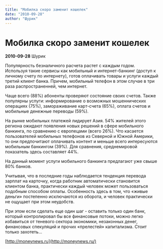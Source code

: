 ```yaml
---
title: "Мобилка скоро заменит кошелек"
date: "2010-09-28"
author: "Шурик"
---
```


# Мобилка скоро заменит кошелек

**2010-09-28** Шурик

Популярность безналичного расчета растет с каждым годом. Используя такие сервисы как мобильный и интернет-банкинг (доступ к личному счету по интернету), готов оплачивать товары и услуги каждый третий клиент банка. Причем, мобильный телефон в этом случае в три раза распространенней, чем интернет.

Чаще всего (88%) абоненты проверяют состояние своих счетов. Также популярны услуги: информирование о возможных мошеннических операциях (75%), замораживание карт-счета (65%), оплата счетов и мобильные денежные переводы (59%).

На рынке мобильных платежей лидирует Азия. 54% жителей этого региона ожидают появления новых решений в сфере мобильного банкинга, по сравнению с европецами (всего 26%). Что касается пользователей мобильных телефонов из Северной и Южной Америки, то они предпочитают оплачивать контент и меньше всего интересуются мобильным банкингом (39%). Для сравнения, среднемировой показатель здесь составляет 44%.

На данный момент услуги мобильного банкинга предлагают уже свыше 80% банков.

Учитывая, что в последние годы наблюдается тенденция перевода зарплат на карточку, когда работник автоматически становится клиентом банка, практически каждый человек может пользоваться подобным способом оплаты. Особенность здесь в том, что «живые деньги» постепенно исключаются из оборота, и человек практически не ощущает при этом неудобств.

При этом если сделать еще один шаг - оставить только один банк, который контролировал бы все финансовые потоки, можно легко избавиться от теневого сектора экономики, незаконных денег, финансовых спекуляций и прочих «прелестей» капитализма. Стоит только захотеть...

[http://moneynews.ru](http://moneynews.ru/)